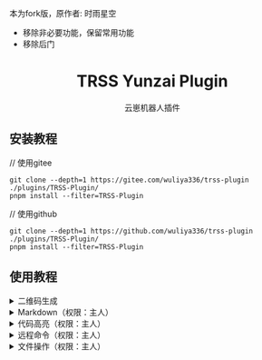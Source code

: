 本为fork版，原作者: 时雨星空
* 移除非必要功能，保留常用功能
* 移除后门
<div align="center">

# TRSS Yunzai Plugin

云崽机器人插件

</div>

## 安装教程
// 使用gitee
```
git clone --depth=1 https://gitee.com/wuliya336/trss-plugin ./plugins/TRSS-Plugin/
pnpm install --filter=TRSS-Plugin
```
// 使用github

```
git clone --depth=1 https://github.com/wuliya336/trss-plugin ./plugins/TRSS-Plugin/
pnpm install --filter=TRSS-Plugin
```
## 使用教程

<details><summary>二维码生成</summary>

- 二维码 + `文字`

</details>

<details><summary>Markdown（权限：主人）</summary>

- md + `文件` / `URL`

</details>

<details><summary>代码高亮（权限：主人）</summary>

- sc + `文件` / `URL`

</details>

<details><summary>远程命令（权限：主人）</summary>

- rc / rcp / rcj / rcjp / dm / mm / fm + `命令`

</details>

<details><summary>文件操作（权限：主人）</summary>

- 文件查看 / 文件上传 / 文件下载 + `路径`

</details>